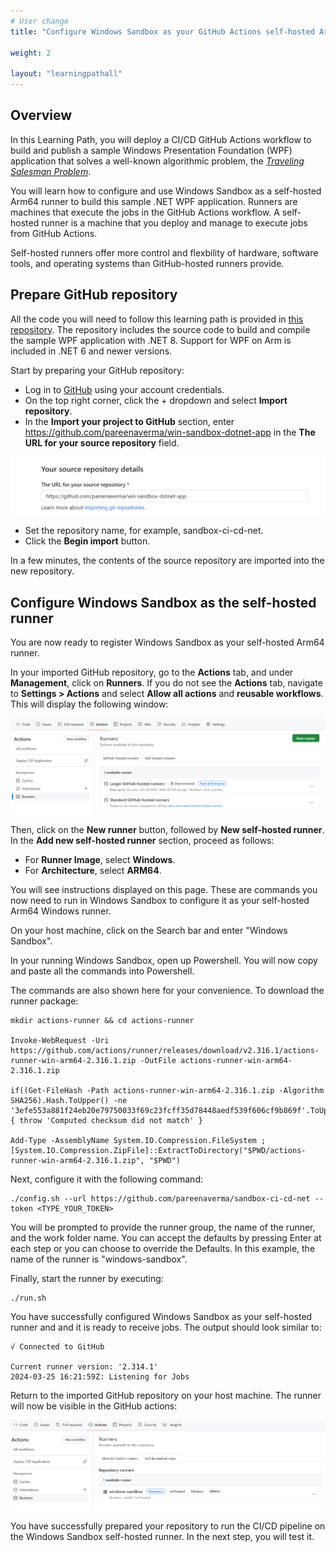 ```yaml
---
# User change
title: "Configure Windows Sandbox as your GitHub Actions self-hosted Arm64 runner"

weight: 2

layout: "learningpathall"
---
```


## Overview

In this Learning Path, you will deploy a CI/CD GitHub Actions workflow to build and publish a sample Windows Presentation Foundation (WPF) application that solves a well-known algorithmic problem, the *[Traveling Salesman Problem](https://simple.wikipedia.org/wiki/Travelling_salesman_problem)*. 

You will learn how to configure and use Windows Sandbox as a self-hosted Arm64 runner to build this sample .NET WPF application. Runners are machines that execute the jobs in the GitHub Actions workflow. A self-hosted runner is a machine that you deploy and manage to execute jobs from GitHub Actions.

Self-hosted runners offer more control and flexbility of hardware, software tools, and operating systems than GitHub-hosted runners provide.

## Prepare GitHub repository

All the code you will need to follow this learning path is provided in [this repository](https://github.com/pareenaverma/win-sandbox-dotnet-app). The repository includes the source code to build and compile the sample WPF application with .NET 8. Support for WPF on Arm is included in .NET 6 and newer versions. 

Start by preparing your GitHub repository:

* Log in to [GitHub](https://github.com) using your account credentials.
* On the top right corner, click the + dropdown and select **Import repository**.
* In the **Import your project to GitHub** section, enter https://github.com/pareenaverma/win-sandbox-dotnet-app in the **The URL for your source repository** field. 

![img1](win_sandbox_1.png)

* Set the repository name, for example, sandbox-ci-cd-net.
* Click the **Begin import** button.

In a few minutes, the contents of the source repository are imported into the new repository.
 
## Configure Windows Sandbox as the self-hosted runner

You are now ready to register Windows Sandbox as your self-hosted Arm64 runner. 

In your imported GitHub repository, go to the **Actions** tab, and under **Management**, click on **Runners**. If you do not see the **Actions** tab, navigate to **Settings > Actions** and select **Allow all actions** and **reusable workflows**. This will display the following window:

![img2](win_sandbox_2.png)

Then, click on the **New runner** button, followed by **New self-hosted runner**. In the **Add new self-hosted runner** section, proceed as follows:

* For **Runner Image**, select **Windows**.
* For **Architecture**, select **ARM64**.


You will see instructions displayed on this page. These are commands you now need to run in Windows Sandbox to configure it as your self-hosted Arm64 Windows runner.

On your host machine, click on the Search bar and enter "Windows Sandbox".

In your running Windows Sandbox, open up Powershell. You will now copy and paste all the commands into Powershell.

The commands are also shown here for your convenience. To download the runner package:

```console
mkdir actions-runner && cd actions-runner

Invoke-WebRequest -Uri https://github.com/actions/runner/releases/download/v2.316.1/actions-runner-win-arm64-2.316.1.zip -OutFile actions-runner-win-arm64-2.316.1.zip

if((Get-FileHash -Path actions-runner-win-arm64-2.316.1.zip -Algorithm SHA256).Hash.ToUpper() -ne '3efe553a881f24eb20e79750033f69c23fcff35d78448aedf539f606cf9b869f'.ToUpper()){ throw 'Computed checksum did not match' }

Add-Type -AssemblyName System.IO.Compression.FileSystem ; [System.IO.Compression.ZipFile]::ExtractToDirectory("$PWD/actions-runner-win-arm64-2.316.1.zip", "$PWD")
``` 

Next, configure it with the following command:
```
./config.sh --url https://github.com/pareenaverma/sandbox-ci-cd-net --token <TYPE_YOUR_TOKEN>
```
You will be prompted to provide the runner group, the name of the runner, and the work folder name. You can accept the defaults by pressing Enter at each step or you can choose to override the Defaults. In this example, the name of the runner is "windows-sandbox".

Finally, start the runner by executing:

```console
./run.sh
```

You have successfully configured Windows Sandbox as your self-hosted runner and and it is ready to receive jobs. The output should look similar to:

```output
√ Connected to GitHub

Current runner version: '2.314.1'
2024-03-25 16:21:59Z: Listening for Jobs
```

Return to the imported GitHub repository on your host machine. The runner will now be visible in the GitHub actions:

![img3](win_sandbox_3.png)

You have successfully prepared your repository to run the CI/CD pipeline on the Windows Sandbox self-hosted runner. In the next step, you will test it.

